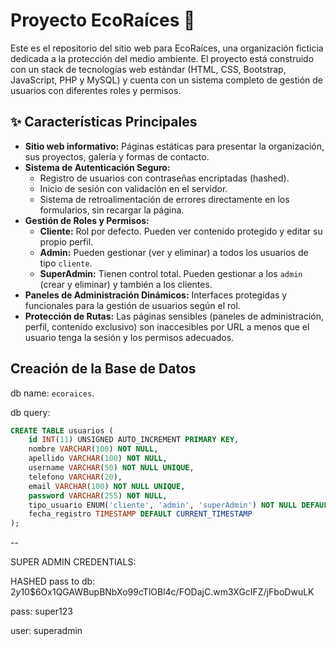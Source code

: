 # Proyecto EcoRaíces 🌳

Este es el repositorio del sitio web para EcoRaíces, una organización ficticia dedicada a la protección del medio ambiente. El proyecto está construido con un stack de tecnologías web estándar (HTML, CSS, Bootstrap, JavaScript, PHP y MySQL) y cuenta con un sistema completo de gestión de usuarios con diferentes roles y permisos.

## ✨ Características Principales

* **Sitio web informativo:** Páginas estáticas para presentar la organización, sus proyectos, galería y formas de contacto.
* **Sistema de Autenticación Seguro:**
    * Registro de usuarios con contraseñas encriptadas (hashed).
    * Inicio de sesión con validación en el servidor.
    * Sistema de retroalimentación de errores directamente en los formularios, sin recargar la página.
* **Gestión de Roles y Permisos:**
    * **Cliente:** Rol por defecto. Pueden ver contenido protegido y editar su propio perfil.
    * **Admin:** Pueden gestionar (ver y eliminar) a todos los usuarios de tipo `cliente`.
    * **SuperAdmin:** Tienen control total. Pueden gestionar a los `admin` (crear y eliminar) y también a los clientes.
* **Paneles de Administración Dinámicos:** Interfaces protegidas y funcionales para la gestión de usuarios según el rol.
* **Protección de Rutas:** Las páginas sensibles (paneles de administración, perfil, contenido exclusivo) son inaccesibles por URL a menos que el usuario tenga la sesión y los permisos adecuados.



## Creación de la Base de Datos

db name:  `ecoraices`.

db query: 

```sql
CREATE TABLE usuarios (
    id INT(11) UNSIGNED AUTO_INCREMENT PRIMARY KEY,
    nombre VARCHAR(100) NOT NULL,
    apellido VARCHAR(100) NOT NULL,
    username VARCHAR(50) NOT NULL UNIQUE,
    telefono VARCHAR(20),
    email VARCHAR(100) NOT NULL UNIQUE,
    password VARCHAR(255) NOT NULL,
    tipo_usuario ENUM('cliente', 'admin', 'superAdmin') NOT NULL DEFAULT 'cliente',
    fecha_registro TIMESTAMP DEFAULT CURRENT_TIMESTAMP
);
```
-- 

SUPER ADMIN CREDENTIALS: 

HASHED pass to db: $2y$10$6Ox1QGAWBupBNbXo99cTlOBl4c/FODajC.wm3XGcIFZ/jFboDwuLK

pass: super123

user: superadmin

